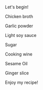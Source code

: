 Let's begin!

Chicken broth

Garlic powder

Light soy sauce

Sugar

Cooking wine

Sesame Oil

Ginger slice

Enjoy my recipe!